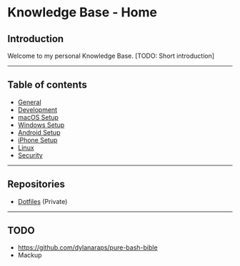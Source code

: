 # Knowledge Base - Home

## Introduction
Welcome to my personal Knowledge Base. [TODO: Short introduction]

---

## Table of contents
- [General](#)
- [Development](#)
- [macOS Setup](#)
- [Windows Setup](#)
- [Android Setup](#)
- [iPhone Setup](#)
- [Linux](#)
- [Security](#)

---

## Repositories
- [Dotfiles](https://github.com/bartdenhoed/dotfiles) (Private)

---

## TODO
- https://github.com/dylanaraps/pure-bash-bible
- Mackup
